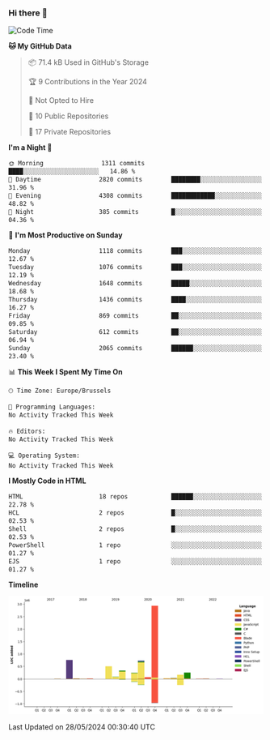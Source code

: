 ### Hi there 👋

<!--START_SECTION:waka-->
![Code Time](http://img.shields.io/badge/Code%20Time-1%2C222%20hrs%2056%20mins-blue)

**🐱 My GitHub Data** 

> 📦 71.4 kB Used in GitHub's Storage 
 > 
> 🏆 9 Contributions in the Year 2024
 > 
> 🚫 Not Opted to Hire
 > 
> 📜 10 Public Repositories 
 > 
> 🔑 17 Private Repositories 
 > 
**I'm a Night 🦉** 

```text
🌞 Morning                1311 commits        ████░░░░░░░░░░░░░░░░░░░░░   14.86 % 
🌆 Daytime                2820 commits        ████████░░░░░░░░░░░░░░░░░   31.96 % 
🌃 Evening                4308 commits        ████████████░░░░░░░░░░░░░   48.82 % 
🌙 Night                  385 commits         █░░░░░░░░░░░░░░░░░░░░░░░░   04.36 % 
```
📅 **I'm Most Productive on Sunday** 

```text
Monday                   1118 commits        ███░░░░░░░░░░░░░░░░░░░░░░   12.67 % 
Tuesday                  1076 commits        ███░░░░░░░░░░░░░░░░░░░░░░   12.19 % 
Wednesday                1648 commits        █████░░░░░░░░░░░░░░░░░░░░   18.68 % 
Thursday                 1436 commits        ████░░░░░░░░░░░░░░░░░░░░░   16.27 % 
Friday                   869 commits         ██░░░░░░░░░░░░░░░░░░░░░░░   09.85 % 
Saturday                 612 commits         ██░░░░░░░░░░░░░░░░░░░░░░░   06.94 % 
Sunday                   2065 commits        ██████░░░░░░░░░░░░░░░░░░░   23.40 % 
```


📊 **This Week I Spent My Time On** 

```text
🕑︎ Time Zone: Europe/Brussels

💬 Programming Languages: 
No Activity Tracked This Week

🔥 Editors: 
No Activity Tracked This Week

💻 Operating System: 
No Activity Tracked This Week
```

**I Mostly Code in HTML** 

```text
HTML                     18 repos            ██████░░░░░░░░░░░░░░░░░░░   22.78 % 
HCL                      2 repos             █░░░░░░░░░░░░░░░░░░░░░░░░   02.53 % 
Shell                    2 repos             █░░░░░░░░░░░░░░░░░░░░░░░░   02.53 % 
PowerShell               1 repo              ░░░░░░░░░░░░░░░░░░░░░░░░░   01.27 % 
EJS                      1 repo              ░░░░░░░░░░░░░░░░░░░░░░░░░   01.27 % 
```



**Timeline**

![Lines of Code chart](https://raw.githubusercontent.com/guillaumedeplancke/guillaumedeplancke/main/assets/bar_graph.png)


 Last Updated on 28/05/2024 00:30:40 UTC
<!--END_SECTION:waka-->
